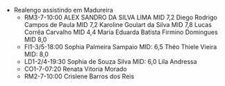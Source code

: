 - Realengo assistindo em Madureira
	- RM3-7-10:00
	  ALEX SANDRO DA SILVA LIMA MID 7,2
	  Diego Rodrigo Campos de Paula MID 7,2
	  Karoline Goulart da Silva MID 7,8
	  Lucas Corrêa Carvalho MID 4,4
	  Maria Eduarda Batista Firmino Domingues MID 8,0
	- FI1-3/5-18:00
	  Sophia Palmeira Sampaio MID: 6,5
	  Théo Thiele Vieira MID: 8,0
	- LD1-2/4-19:30
	  Sophia de Souza Silva MID: 6,0
	  Lila Andressa
	- CO1-7-07:20
	  Renata Vitoria Morado
	- RM2-7-10:00
	  Crislene Barros dos Reis